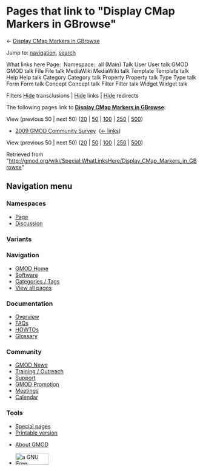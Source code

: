 <div id="mw-page-base" class="noprint">

</div>

<div id="mw-head-base" class="noprint">

</div>

<div id="content" class="mw-body" role="main">

<span id="top"></span>

<div id="mw-js-message" style="display:none;">

</div>



# <span dir="auto">Pages that link to "Display CMap Markers in GBrowse"</span>

<div id="bodyContent">

<div id="contentSub">

← [Display CMap Markers in
GBrowse](/wiki/Display_CMap_Markers_in_GBrowse "Display CMap Markers in GBrowse")

</div>

<div id="jump-to-nav" class="mw-jump">

Jump to: [navigation](#mw-navigation), [search](#p-search)

</div>

<div id="mw-content-text">

What links here Page:  Namespace:  all (Main) Talk User User talk GMOD
GMOD talk File File talk MediaWiki MediaWiki talk Template Template talk
Help Help talk Category Category talk Property Property talk Type Type
talk Form Form talk Concept Concept talk Filter Filter talk Widget
Widget talk

Filters
[Hide](/mediawiki/index.php?title=Special:WhatLinksHere/Display_CMap_Markers_in_GBrowse&hidetrans=1 "Special:WhatLinksHere/Display CMap Markers in GBrowse")
transclusions \|
[Hide](/mediawiki/index.php?title=Special:WhatLinksHere/Display_CMap_Markers_in_GBrowse&hidelinks=1 "Special:WhatLinksHere/Display CMap Markers in GBrowse")
links \|
[Hide](/mediawiki/index.php?title=Special:WhatLinksHere/Display_CMap_Markers_in_GBrowse&hideredirs=1 "Special:WhatLinksHere/Display CMap Markers in GBrowse")
redirects

The following pages link to **[Display CMap Markers in
GBrowse](/wiki/Display_CMap_Markers_in_GBrowse "Display CMap Markers in GBrowse")**:

View (previous 50 \| next 50)
([20](/mediawiki/index.php?title=Special:WhatLinksHere/Display_CMap_Markers_in_GBrowse&limit=20 "Special:WhatLinksHere/Display CMap Markers in GBrowse")
\|
[50](/mediawiki/index.php?title=Special:WhatLinksHere/Display_CMap_Markers_in_GBrowse&limit=50 "Special:WhatLinksHere/Display CMap Markers in GBrowse")
\|
[100](/mediawiki/index.php?title=Special:WhatLinksHere/Display_CMap_Markers_in_GBrowse&limit=100 "Special:WhatLinksHere/Display CMap Markers in GBrowse")
\|
[250](/mediawiki/index.php?title=Special:WhatLinksHere/Display_CMap_Markers_in_GBrowse&limit=250 "Special:WhatLinksHere/Display CMap Markers in GBrowse")
\|
[500](/mediawiki/index.php?title=Special:WhatLinksHere/Display_CMap_Markers_in_GBrowse&limit=500 "Special:WhatLinksHere/Display CMap Markers in GBrowse"))

- [2009 GMOD Community
  Survey](/wiki/2009_GMOD_Community_Survey "2009 GMOD Community Survey")
  ‎ <span class="mw-whatlinkshere-tools">([←
  links](/mediawiki/index.php?title=Special:WhatLinksHere&target=2009+GMOD+Community+Survey "Special:WhatLinksHere"))</span>

View (previous 50 \| next 50)
([20](/mediawiki/index.php?title=Special:WhatLinksHere/Display_CMap_Markers_in_GBrowse&limit=20 "Special:WhatLinksHere/Display CMap Markers in GBrowse")
\|
[50](/mediawiki/index.php?title=Special:WhatLinksHere/Display_CMap_Markers_in_GBrowse&limit=50 "Special:WhatLinksHere/Display CMap Markers in GBrowse")
\|
[100](/mediawiki/index.php?title=Special:WhatLinksHere/Display_CMap_Markers_in_GBrowse&limit=100 "Special:WhatLinksHere/Display CMap Markers in GBrowse")
\|
[250](/mediawiki/index.php?title=Special:WhatLinksHere/Display_CMap_Markers_in_GBrowse&limit=250 "Special:WhatLinksHere/Display CMap Markers in GBrowse")
\|
[500](/mediawiki/index.php?title=Special:WhatLinksHere/Display_CMap_Markers_in_GBrowse&limit=500 "Special:WhatLinksHere/Display CMap Markers in GBrowse"))

</div>

<div class="printfooter">

Retrieved from
"<http://gmod.org/wiki/Special:WhatLinksHere/Display_CMap_Markers_in_GBrowse>"

</div>

<div id="catlinks" class="catlinks catlinks-allhidden">

</div>

<div class="visualClear">

</div>

</div>

</div>

<div id="mw-navigation">

## Navigation menu

<div id="mw-head">



<div id="left-navigation">

<div id="p-namespaces" class="vectorTabs" role="navigation"
aria-labelledby="p-namespaces-label">

### Namespaces

- <span id="ca-nstab-main"><a href="/wiki/Display_CMap_Markers_in_GBrowse" accesskey="c"
  title="View the content page [c]">Page</a></span>
- <span id="ca-talk"><a
  href="/mediawiki/index.php?title=Talk:Display_CMap_Markers_in_GBrowse&amp;action=edit&amp;redlink=1"
  accesskey="t"
  title="Discussion about the content page [t]">Discussion</a></span>

</div>

<div id="p-variants" class="vectorMenu emptyPortlet" role="navigation"
aria-labelledby="p-variants-label">

### 

### Variants[](#)

<div class="menu">

</div>

</div>

</div>

<div id="right-navigation">





</div>



</div>

</div>

</div>

<div id="mw-panel">

<div id="p-logo" role="banner">

<a href="/wiki/Main_Page"
style="background-image: url(http://gmod.org/images/GMOD-cogs.png);"
title="Visit the main page"></a>

</div>

<div id="p-Navigation" class="portal" role="navigation"
aria-labelledby="p-Navigation-label">

### Navigation

<div class="body">

- <span id="n-GMOD-Home">[GMOD Home](/wiki/Main_Page)</span>
- <span id="n-Software">[Software](/wiki/GMOD_Components)</span>
- <span id="n-Categories-.2F-Tags">[Categories /
  Tags](/wiki/Categories)</span>
- <span id="n-View-all-pages">[View all
  pages](/wiki/Special:AllPages)</span>

</div>

</div>

<div id="p-Documentation" class="portal" role="navigation"
aria-labelledby="p-Documentation-label">

### Documentation

<div class="body">

- <span id="n-Overview">[Overview](/wiki/Overview)</span>
- <span id="n-FAQs">[FAQs](/wiki/Category:FAQ)</span>
- <span id="n-HOWTOs">[HOWTOs](/wiki/Category:HOWTO)</span>
- <span id="n-Glossary">[Glossary](/wiki/Glossary)</span>

</div>

</div>

<div id="p-Community" class="portal" role="navigation"
aria-labelledby="p-Community-label">

### Community

<div class="body">

- <span id="n-GMOD-News">[GMOD News](/wiki/GMOD_News)</span>
- <span id="n-Training-.2F-Outreach">[Training /
  Outreach](/wiki/Training_and_Outreach)</span>
- <span id="n-Support">[Support](/wiki/Support)</span>
- <span id="n-GMOD-Promotion">[GMOD
  Promotion](/wiki/GMOD_Promotion)</span>
- <span id="n-Meetings">[Meetings](/wiki/Meetings)</span>
- <span id="n-Calendar">[Calendar](/wiki/Calendar)</span>

</div>

</div>

<div id="p-tb" class="portal" role="navigation"
aria-labelledby="p-tb-label">

### Tools

<div class="body">

- <span id="t-specialpages"><a href="/wiki/Special:SpecialPages" accesskey="q"
  title="A list of all special pages [q]">Special pages</a></span>
- <span id="t-print"><a
  href="/mediawiki/index.php?title=Special:WhatLinksHere/Display_CMap_Markers_in_GBrowse&amp;printable=yes"
  rel="alternate" accesskey="p"
  title="Printable version of this page [p]">Printable version</a></span>

</div>

</div>

</div>

</div>

<div id="footer" role="contentinfo">

- <span id="footer-places-about">[About
  GMOD](/wiki/GMOD:About "GMOD:About")</span>

<!-- -->

- <span id="footer-copyrightico">[<img src="http://www.gnu.org/graphics/gfdl-logo-small.png" width="88"
  height="31" alt="a GNU Free Documentation License" />](http://www.gnu.org/licenses/fdl-1.3.html)</span>


<div style="clear:both">

</div>

</div>
